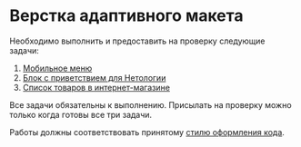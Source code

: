 # Верстка адаптивного макета

Необходимо выполнить и предоставить на проверку следующие задачи:

1. [Мобильное меню](./user-card/)
2. [Блок с приветствием для Нетологии](./welcome-block/)
3. [Список товаров в интернет-магазине](./product-list/)

Все задачи обязательны к выполнению. Присылать на проверку можно только когда готовы все три задачи.

Работы должны соответствовать принятому [стилю оформления кода](https://netology-university.bitbucket.io/codestyle/css/).
